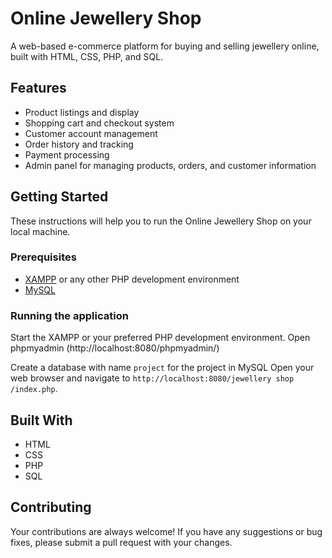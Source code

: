 # Online Jewellery Shop

A web-based e-commerce platform for buying and selling jewellery online, built with HTML, CSS, PHP, and SQL.

## Features
- Product listings and display
- Shopping cart and checkout system
- Customer account management
- Order history and tracking
- Payment processing
- Admin panel for managing products, orders, and customer information



## Getting Started

These instructions will help you to run the Online Jewellery Shop on your local machine.

### Prerequisites

- [XAMPP](https://www.apachefriends.org/download.html) or any other PHP development environment
- [MySQL](https://www.mysql.com/downloads/)

### Running the application

Start the XAMPP or your preferred PHP development environment.
Open phpmyadmin (http://localhost:8080/phpmyadmin/)

 Create a database with name `project` for the project in MySQL
Open your web browser and navigate to `http://localhost:8080/jewellery shop /index.php`.



## Built With

- HTML
- CSS
- PHP
- SQL

## Contributing

Your contributions are always welcome! If you have any suggestions or bug fixes, please submit a pull request with your changes.


